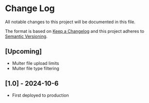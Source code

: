 # Change Log
All notable changes to this project will be documented in this file.
 
The format is based on [Keep a Changelog](http://keepachangelog.com/)
and this project adheres to [Semantic Versioning](http://semver.org/).
 
## [Upcoming]
- Multer file upload limits
- Multer file type filtering

## [1.0] - 2024-10-6
- First deployed to production